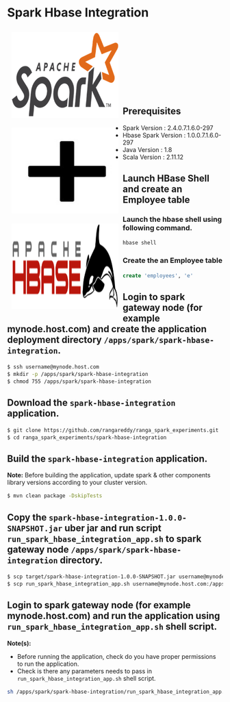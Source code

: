 # Spark Hbase Integration

<div>
    <div style='float:left;padding: 10px;'>
        <img src="https://github.com/rangareddy/ranga-logos/blob/main/frameworks/spark/spark_logo.png?raw=true" height="200" width="250"/>
    </div>
    <div style='float:left;padding: 10px;'>
        <img src="https://github.com/rangareddy/ranga-logos/blob/main/others/plus_logo.png?raw=true" height="200" width="250"/>
    </div>
    <div style='float:left;padding: 10px;'>
        <img src="https://github.com/rangareddy/ranga-logos/blob/main/dbs/nosql/hbase/hbase_logo.png?raw=true" height="200" width="250"/>
    </div>
</div>
<br/><br/><br/><br/><br/><br/><br/><br/><br/>

## Prerequisites

* Spark Version : 2.4.0.7.1.6.0-297
* Hbase Spark Version : 1.0.0.7.1.6.0-297
* Java Version : 1.8
* Scala Version : 2.11.12

## Launch HBase Shell and create an Employee table

### Launch the hbase shell using following command.
```sh
hbase shell
```

### Create the an Employee table
```sql
create 'employees', 'e'
```

## Login to spark gateway node (for example mynode.host.com) and create the application deployment directory `/apps/spark/spark-hbase-integration`.
```sh
$ ssh username@mynode.host.com
$ mkdir -p /apps/spark/spark-hbase-integration
$ chmod 755 /apps/spark/spark-hbase-integration
```

## Download the `spark-hbase-integration` application.
```sh
$ git clone https://github.com/rangareddy/ranga_spark_experiments.git
$ cd ranga_spark_experiments/spark-hbase-integration
```

## Build the `spark-hbase-integration` application.
**Note:** Before building the application, update spark & other components library versions according to your cluster version.
```sh
$ mvn clean package -DskipTests
```

## Copy the `spark-hbase-integration-1.0.0-SNAPSHOT.jar` uber jar and run script `run_spark_hbase_integration_app.sh` to spark gateway node `/apps/spark/spark-hbase-integration` directory.
```sh
$ scp target/spark-hbase-integration-1.0.0-SNAPSHOT.jar username@mynode.host.com:/apps/spark/spark-hbase-integration
$ scp run_spark_hbase_integration_app.sh username@mynode.host.com:/apps/spark/spark-hbase-integration
```

## Login to spark gateway node (for example mynode.host.com) and run the application using `run_spark_hbase_integration_app.sh` shell script.

**Note(s):**
* Before running the application, check do you have proper permissions to run the application.
* Check is there any parameters needs to pass in `run_spark_hbase_integration_app.sh` shell script.

```sh
sh /apps/spark/spark-hbase-integration/run_spark_hbase_integration_app.sh
```